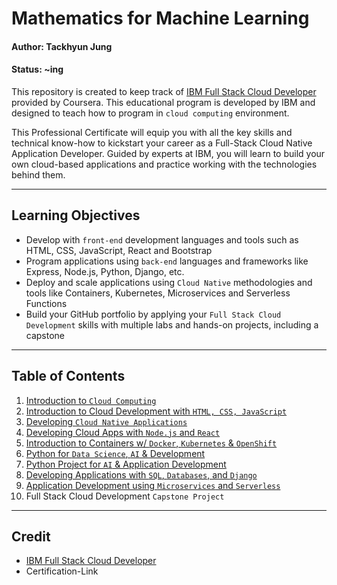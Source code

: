 # Mathematics for Machine Learning

#### Author: Tackhyun Jung

#### Status: ~ing

This repository is created to keep track of [IBM Full Stack Cloud Developer](https://www.coursera.org/professional-certificates/ibm-full-stack-cloud-developer) provided by Coursera. This educational program is developed by IBM and designed to teach how to program in `cloud computing` environment.

This Professional Certificate will equip you with all the key skills and technical know-how to kickstart your career as a Full-Stack Cloud Native Application Developer. Guided by experts at IBM, you will learn to build your own cloud-based applications and practice working with the technologies behind them.

---

## Learning Objectives
* Develop with `front-end` development languages and tools such as HTML, CSS, JavaScript, React and Bootstrap
* Program applications using `back-end` languages and frameworks like Express, Node.js, Python, Django, etc.
* Deploy and scale applications using `Cloud Native` methodologies and tools like Containers, Kubernetes, Microservices and Serverless Functions
* Build your GitHub portfolio by applying your `Full Stack Cloud Development` skills with multiple labs and hands-on projects, including a capstone

---

## Table of Contents

1. [Introduction to `Cloud Computing`](https://github.com/takhyun12/IBM-Full-Stack-Cloud-Developer/tree/main/Introduction%20to%20Cloud%20Computing)
2. [Introduction to Cloud Development with `HTML, CSS, JavaScript`](https://github.com/takhyun12/IBM-Full-Stack-Cloud-Developer/tree/main/Introduction%20to%20Cloud%20Development%20with%20HTML%2C%20CSS%2C%20JavaScript)
3. [Developing `Cloud Native Applications`](https://github.com/takhyun12/IBM-Full-Stack-Cloud-Developer/tree/main/Developing%20Cloud%20Native%20Applications)
4. [Developing Cloud Apps with `Node.js` and `React`](https://github.com/takhyun12/IBM-Full-Stack-Cloud-Developer/tree/main/Developing%20Cloud%20Apps%20with%20Node.js%20and%20React)
5. [Introduction to Containers w/ `Docker`, `Kubernetes` & `OpenShift`](https://github.com/takhyun12/IBM-Full-Stack-Cloud-Developer/tree/main/Introduction%20to%20Containers%20w%20Docker%2C%20Kubernetes%20%26%20OpenShift)
6. [Python for `Data Science`, `AI` & Development](https://github.com/takhyun12/IBM-Full-Stack-Cloud-Developer/tree/main/Python%20for%20Data%20Science%2C%20AI%20%26%20Development)
7. [Python Project for `AI` & Application Development](https://github.com/takhyun12/IBM-Full-Stack-Cloud-Developer/tree/main/Python%20Project%20for%20AI%20%26%20Application%20Development)
8. [Developing Applications with `SQL`, `Databases`, and `Django`](https://github.com/takhyun12/IBM-Full-Stack-Cloud-Developer/tree/main/Developing%20Applications%20with%20SQL%2C%20Databases%2C%20and%20Django)
9. [Application Development using `Microservices` and `Serverless`](https://github.com/takhyun12/IBM-Full-Stack-Cloud-Developer/tree/main/Application%20Development%20using%20Microservices%20and%20Serverless)
10. Full Stack Cloud Development `Capstone Project`

---

## Credit

* [IBM Full Stack Cloud Developer](https://www.coursera.org/professional-certificates/ibm-full-stack-cloud-developer)
* Certification-Link
